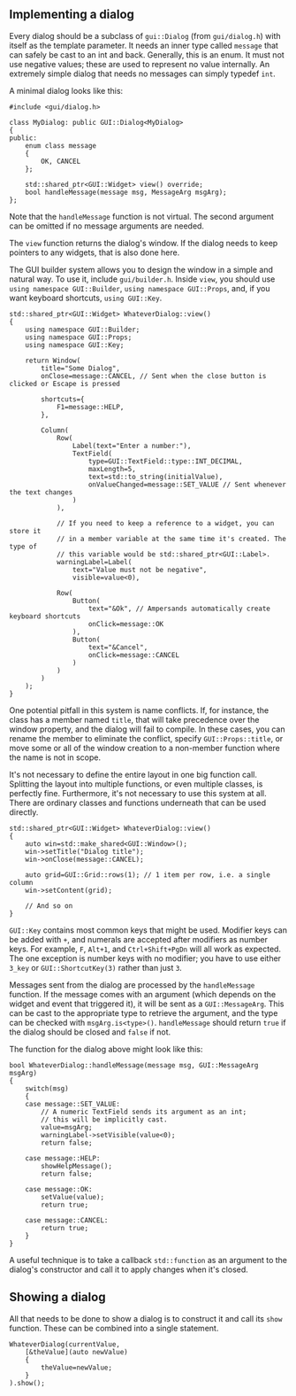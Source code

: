 ## Implementing a dialog

Every dialog should be a subclass of `gui::Dialog` (from `gui/dialog.h`) with itself as the template parameter. It needs an inner type called `message` that can safely be cast to an int and back. Generally, this is an enum. It must not use negative values; these are used to represent no value internally. An extremely simple dialog that needs no messages can simply typedef `int`.

A minimal dialog looks like this:
```
#include <gui/dialog.h>

class MyDialog: public GUI::Dialog<MyDialog>
{
public:
    enum class message
    {
        OK, CANCEL
    };

    std::shared_ptr<GUI::Widget> view() override;
    bool handleMessage(message msg, MessageArg msgArg);
};
```
Note that the `handleMessage` function is not virtual. The second argument can be omitted if no message arguments are needed.

The `view` function returns the dialog's window. If the dialog needs to keep pointers to any widgets, that is also done here.

The GUI builder system allows you to design the window in a simple and natural way. To use it, include `gui/builder.h`. Inside `view`, you should use `using namespace GUI::Builder`, `using namespace GUI::Props`, and, if you want keyboard shortcuts, `using GUI::Key`.
```
std::shared_ptr<GUI::Widget> WhateverDialog::view()
{
    using namespace GUI::Builder;
    using namespace GUI::Props;
    using namespace GUI::Key;

    return Window(
        title="Some Dialog",
        onClose=message::CANCEL, // Sent when the close button is clicked or Escape is pressed

        shortcuts={
            F1=message::HELP,
        },

        Column(
            Row(
                Label(text="Enter a number:"),
                TextField(
                    type=GUI::TextField::type::INT_DECIMAL,
                    maxLength=5,
                    text=std::to_string(initialValue),
                    onValueChanged=message::SET_VALUE // Sent whenever the text changes
                )
            ),

            // If you need to keep a reference to a widget, you can store it
            // in a member variable at the same time it's created. The type of
            // this variable would be std::shared_ptr<GUI::Label>.
            warningLabel=Label(
                text="Value must not be negative",
                visible=value<0),

            Row(
                Button(
                    text="&Ok", // Ampersands automatically create keyboard shortcuts
                    onClick=message::OK
                ),
                Button(
                    text="&Cancel",
                    onClick=message::CANCEL
                )
            )
        )
    );
}
```
One potential pitfall in this system is name conflicts. If, for instance, the class has a member named `title`, that will take precedence over the window property, and the dialog will fail to compile. In these cases, you can rename the member to eliminate the conflict, specify `GUI::Props::title`, or move some or all of the window creation to a non-member function where the name is not in scope.

It's not necessary to define the entire layout in one big function call. Splitting the layout into multiple functions, or even multiple classes, is perfectly fine. Furthermore, it's not necessary to use this system at all. There are ordinary classes and functions underneath that can be used directly.
```
std::shared_ptr<GUI::Widget> WhateverDialog::view()
{
    auto win=std::make_shared<GUI::Window>();
    win->setTitle("Dialog title");
    win->onClose(message::CANCEL);

    auto grid=GUI::Grid::rows(1); // 1 item per row, i.e. a single column
    win->setContent(grid);

    // And so on
}
```
`GUI::Key` contains most common keys that might be used. Modifier keys can be added with `+`, and numerals are accepted after modifiers as number keys. For example, `F`, `Alt+1`, and `Ctrl+Shift+PgDn` will all work as expected. The one exception is number keys with no modifier; you have to use either `3_key` or `GUI::ShortcutKey(3)` rather than just `3`.

Messages sent from the dialog are processed by the `handleMessage` function. If the message comes with an argument (which depends on the widget and event that triggered it), it will be sent as a `GUI::MessageArg`. This can be cast to the appropriate type to retrieve the argument, and the type can be checked with `msgArg.is<type>()`. `handleMessage` should return `true` if the dialog should be closed and `false` if not.

The function for the dialog above might look like this:
```
bool WhateverDialog::handleMessage(message msg, GUI::MessageArg msgArg)
{
    switch(msg)
    {
    case message::SET_VALUE:
        // A numeric TextField sends its argument as an int;
        // this will be implicitly cast.
        value=msgArg;
        warningLabel->setVisible(value<0);
        return false;

    case message::HELP:
        showHelpMessage();
        return false;

    case message::OK:
        setValue(value);
        return true;

    case message::CANCEL:
        return true;
    }
}
```

A useful technique is to take a callback `std::function` as an argument to the dialog's constructor and call it to apply changes when it's closed.

## Showing a dialog

All that needs to be done to show a dialog is to construct it and call its `show` function. These can be combined into a single statement.
```
WhateverDialog(currentValue,
    [&theValue](auto newValue)
    {
        theValue=newValue;
    }
).show();
```
